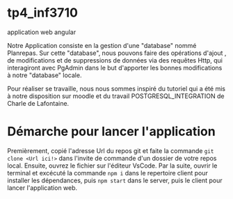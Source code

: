 # tp4_inf3710
application web angular

Notre Application consiste en la gestion d'une "database" nommé Planrepas.
Sur cette "database", nous pouvons faire des opérations d'ajout , de modifications et de suppressions de données via des requêtes Http, qui interagiront avec PgAdmin dans le but d'apporter les bonnes modifications à notre "database" locale.

Pour réaliser se travaille, nous nous sommes inspiré du tutoriel qui a été mis à notre disposition sur moodle et du travail POSTGRESQL_INTEGRATION de Charle de Lafontaine.

# Démarche pour lancer l'application

Premièrement, copié l'adresse Url du repos git et faite la commande `git clone <Url ici!>` dans l'invite de commande d'un dossier de votre repos local.
Ensuite, ouvrez le fichier sur l'éditeur VsCode.
Par la suite, ouvrir le terminal et excécuté la commande  `npm i` dans le repertoire client pour installer les dépendances, puis `npm start` dans le server, puis le client pour lancer l'application web.
